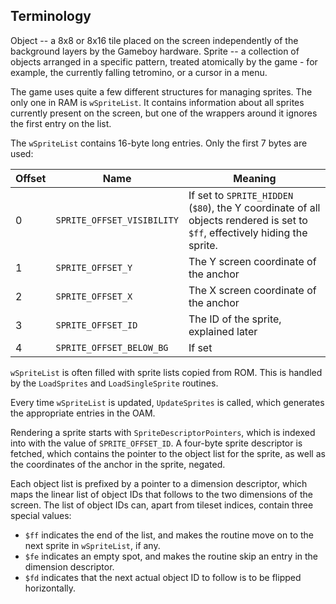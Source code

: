## Terminology

Object -- a 8x8 or 8x16 tile placed on the screen independently of the background layers by the Gameboy hardware.
Sprite -- a collection of objects arranged in a specific pattern, treated atomically by the game - for example,
the currently falling tetromino, or a cursor in a menu.

The game uses quite a few different structures for managing sprites. The only one in RAM is `wSpriteList`. It contains
information about all sprites currently present on the screen, but one of the wrappers around it ignores the first
entry on the list.

The `wSpriteList` contains 16-byte long entries. Only the first 7 bytes are used:

| Offset | Name                       | Meaning                                                                                                                     |
|--------|----------------------------|-----------------------------------------------------------------------------------------------------------------------------|
| 0      | `SPRITE_OFFSET_VISIBILITY` | If set to `SPRITE_HIDDEN` (`$80`), the Y coordinate of all objects rendered is set to `$ff`, effectively hiding the sprite. |
| 1      | `SPRITE_OFFSET_Y`          | The Y screen coordinate of the anchor                                                                                       |
| 2      | `SPRITE_OFFSET_X`          | The X screen coordinate of the anchor                                                                                       |
| 3      | `SPRITE_OFFSET_ID`         | The ID of the sprite, explained later                                                                                       |
| 4      | `SPRITE_OFFSET_BELOW_BG`   | If set

`wSpriteList` is often filled with sprite lists copied from ROM. This is handled by the `LoadSprites`
and `LoadSingleSprite` routines.

Every time `wSpriteList` is updated, `UpdateSprites` is called, which generates the appropriate entries in the OAM.

Rendering a sprite starts with `SpriteDescriptorPointers`, which is indexed into with the value of `SPRITE_OFFSET_ID`.
A four-byte sprite descriptor is fetched, which contains the pointer to the object list for the sprite, as well as
the coordinates of the anchor in the sprite, negated.

Each object list is prefixed by a pointer to a dimension descriptor, which maps the linear list of object IDs
that follows to the two dimensions of the screen. The list of object IDs can, apart from tileset indices,
contain three special values:

 - `$ff` indicates the end of the list, and makes the routine move on to the next sprite in `wSpriteList`, if any.
 - `$fe` indicates an empty spot, and makes the routine skip an entry in the dimension descriptor.
 - `$fd` indicates that the next actual object ID to follow is to be flipped horizontally.
